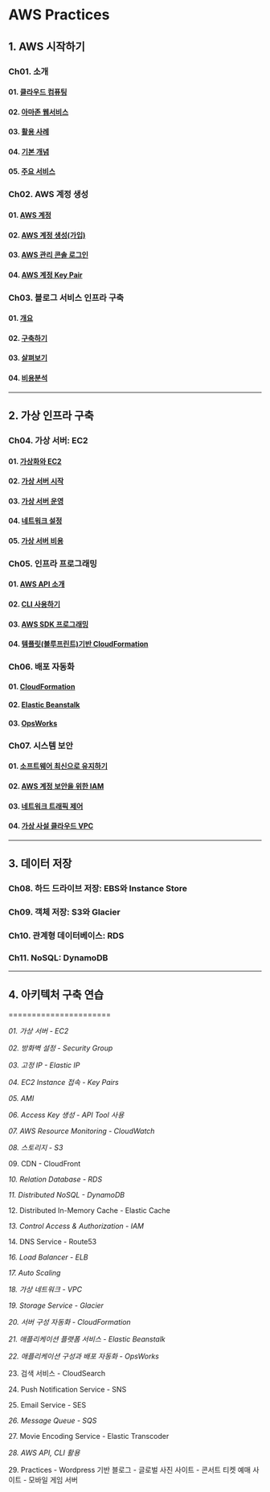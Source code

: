 # AWS Practices

## 1. AWS 시작하기

### Ch01. 소개
#### 01\. [클라우드 컴퓨팅]()
#### 02\. [아마존 웹서비스]()
#### 03\. [활용 사례]()
#### 04\. [기본 개념]()
#### 05\. [주요 서비스]()

### Ch02. AWS 계정 생성
#### 01\. [AWS 계정]()
#### 02\. [AWS 계정 생성(가입)]()
#### 03\. [AWS 관리 콘솔 로그인]()
#### 04\. [AWS 계정 Key Pair]()

### Ch03. 블로그 서비스 인프라 구축
#### 01\. [개요]()
#### 02\. [구축하기]()
#### 03\. [살펴보기]()
#### 04\. [비용분석]()


---------------------------------------------------


## 2. 가상 인프라 구축

### Ch04. 가상 서버: EC2
#### 01\. [가상화와 EC2]()
#### 02\. [가상 서버 시작]()
#### 03\. [가상 서버 운영]()
#### 04\. [네트워크 설정]()
#### 05\. [가상 서버 비용]()

### Ch05. 인프라 프로그래밍
#### 01\. [AWS API 소개]()
#### 02\. [CLI 사용하기]()
#### 03\. [AWS SDK 프로그래밍]()
#### 04\. [템플릿(블루프린트)기반 CloudFormation]()

### Ch06. 배포 자동화
#### 01\. [CloudFormation]()
#### 02\. [Elastic Beanstalk]()
#### 03\. [OpsWorks]()

### Ch07. 시스템 보안
#### 01\. [소프트웨어 최신으로 유지하기]()
#### 02\. [AWS 계정 보안을 위한 IAM]()
#### 03\. [네트워크 트래픽 제어]()
#### 04\. [가상 사설 클라우드 VPC]()


---------------------------------------------------


## 3. 데이터 저장 

### Ch08. 하드 드라이브 저장: EBS와 Instance Store
### Ch09. 객체 저장: S3와 Glacier
### Ch10. 관계형 데이터베이스: RDS
### Ch11. NoSQL: DynamoDB


---------------------------------------------------


## 4. 아키텍처 구축 연습














======================

*01\. 가상 서버 - EC2*

*02\. 방화벽 설정 - Security Group*

*03\. 고정 IP - Elastic IP*

*04\. EC2 Instance 접속 - Key Pairs*

*05\. AMI*

*06\. Access Key 생성 - API Tool 사용*

*07\. AWS Resource Monitoring - CloudWatch*

*08\. 스토리지 - S3*

09\. CDN - CloudFront

*10\. Relation Database - RDS*

*11\. Distributed NoSQL - DynamoDB*

12\. Distributed In-Memory Cache - Elastic Cache

*13\. Control Access & Authorization - IAM*

14\. DNS Service - Route53

*16\. Load Balancer - ELB*

*17\. Auto Scaling*

*18\. 가상 네트워크 - VPC*

*19\. Storage Service - Glacier*

*20\. 서버 구성 자동화 - CloudFormation*

*21\. 애플리케이션 플랫폼 서비스 - Elastic Beanstalk*

*22\. 애플리케이션 구성과 배포 자동화 - OpsWorks*

23\. 검색 서비스 - CloudSearch

24\. Push Notification Service - SNS

25\. Email Service - SES

*26\. Message Queue - SQS*

27\. Movie Encoding Service - Elastic Transcoder

*28\. AWS API, CLI 활용*

29\. Practices
\- Wordpress 기반 블로그 
\- 글로벌 사진 사이트
\- 콘서트 티켓 예매 사이트
\- 모바일 게임 서버